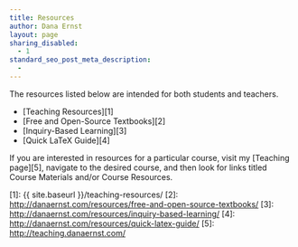 ```yaml
---
title: Resources
author: Dana Ernst
layout: page
sharing_disabled:
  - 1
standard_seo_post_meta_description:
  -
---
```

The resources listed below are intended for both students and teachers.

  * [Teaching Resources][1]
  * [Free and Open-Source Textbooks][2]
  * [Inquiry-Based Learning][3]
  * [Quick LaTeX Guide][4]

If you are interested in resources for a particular course, visit my [Teaching page][5], navigate to the desired course, and then look for links titled Course Materials and/or Course Resources.

 [1]: {{ site.baseurl }}/teaching-resources/
 [2]: http://danaernst.com/resources/free-and-open-source-textbooks/
 [3]: http://danaernst.com/resources/inquiry-based-learning/
 [4]: http://danaernst.com/resources/quick-latex-guide/
 [5]: http://teaching.danaernst.com/
